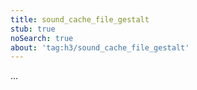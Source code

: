 ```yaml
---
title: sound_cache_file_gestalt
stub: true
noSearch: true
about: 'tag:h3/sound_cache_file_gestalt'
---
```

  ...
  